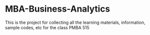 # MBA-Business-Analytics
This is the project for collecting all the learning materials, information, sample codes, etc for the class PMBA 515
